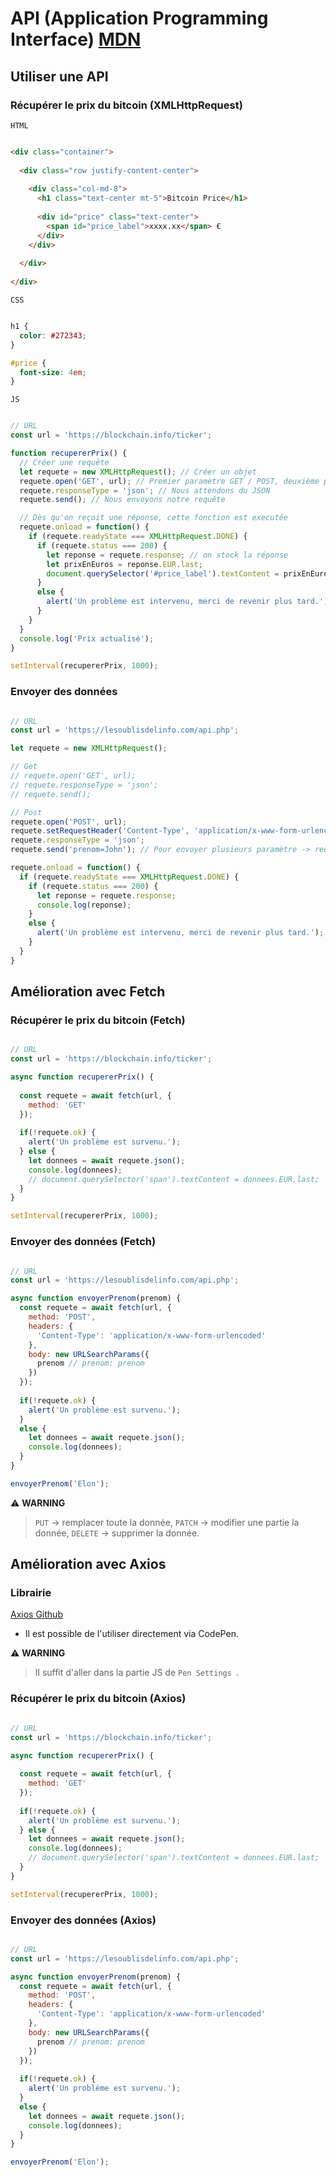 # API (Application Programming Interface) [MDN](https://developer.mozilla.org/fr/docs/Learn/JavaScript/Client-side_web_APIs/Introduction)

## Utiliser une API

### Récupérer le prix du bitcoin (XMLHttpRequest)

`HTML`

```html

<div class="container">
  
  <div class="row justify-content-center">
    
    <div class="col-md-8">
      <h1 class="text-center mt-5">Bitcoin Price</h1>
      
      <div id="price" class="text-center">
        <span id="price_label">xxxx.xx</span> €
      </div>
    </div>
    
  </div>
  
</div>

```

`CSS`

```css

h1 {
  color: #272343;
}

#price {
  font-size: 4em;
}

```

`JS`

```js

// URL
const url = 'https://blockchain.info/ticker';

function recupererPrix() {
  // Créer une requête
  let requete = new XMLHttpRequest(); // Créer un objet
  requete.open('GET', url); // Premier paramètre GET / POST, deuxième paramètr : url
  requete.responseType = 'json'; // Nous attendons du JSON
  requete.send(); // Nous envoyons notre requête

  // Dès qu'on reçoit une réponse, cette fonction est executée
  requete.onload = function() {
    if (requete.readyState === XMLHttpRequest.DONE) {
      if (requete.status === 200) {
        let reponse = requete.response; // on stock la réponse
        let prixEnEuros = reponse.EUR.last;
        document.querySelector('#price_label').textContent = prixEnEuros;
      }
      else {
        alert('Un problème est intervenu, merci de revenir plus tard.');
      }
    }
  }
  console.log('Prix actualisé');
}

setInterval(recupererPrix, 1000);

```

### Envoyer des données

```js

// URL
const url = 'https://lesoublisdelinfo.com/api.php';

let requete = new XMLHttpRequest();

// Get
// requete.open('GET', url);
// requete.responseType = 'json';
// requete.send();

// Post
requete.open('POST', url);
requete.setRequestHeader('Content-Type', 'application/x-www-form-urlencoded');
requete.responseType = 'json';
requete.send('prenom=John'); // Pour envoyer plusieurs paramètre -> requete.send('prenom=John&nom=Doe');

requete.onload = function() {
  if (requete.readyState === XMLHttpRequest.DONE) {
    if (requete.status === 200) {
      let reponse = requete.response;
      console.log(reponse);
    }
    else {
      alert('Un problème est intervenu, merci de revenir plus tard.');
    }
  }
}

```

## Amélioration avec Fetch

### Récupérer le prix du bitcoin (Fetch)

```js

// URL
const url = 'https://blockchain.info/ticker';

async function recupererPrix() {
 
  const requete = await fetch(url, {
    method: 'GET'
  });
  
  if(!requete.ok) {
    alert('Un problème est survenu.');
  } else {
    let donnees = await requete.json();
    console.log(donnees);
    // document.querySelector('span').textContent = donnees.EUR.last;
  }
}

setInterval(recupererPrix, 1000);

```

### Envoyer des données (Fetch)

```js

// URL
const url = 'https://lesoublisdelinfo.com/api.php';

async function envoyerPrenom(prenom) {
  const requete = await fetch(url, {
    method: 'POST',
    headers: {
      'Content-Type': 'application/x-www-form-urlencoded'
    },
    body: new URLSearchParams({
      prenom // prenom: prenom
    })
  });
  
  if(!requete.ok) {
    alert('Un problème est survenu.');
  }
  else {
    let donnees = await requete.json();
    console.log(donnees);
  }
}

envoyerPrenom('Elon');

```

⚠️ **WARNING**
> `PUT` -> remplacer toute la donnée, `PATCH` -> modifier une partie la donnée, `DELETE` -> supprimer la donnée.

## Amélioration avec Axios

### Librairie

[Axios Github](https://github.com/axios/axios)

- Il est possible de l'utiliser directement via CodePen.

⚠️ **WARNING**
> Il suffit d'aller dans la partie JS de `Pen Settings `.

### Récupérer le prix du bitcoin (Axios)

```js

// URL
const url = 'https://blockchain.info/ticker';

async function recupererPrix() {
 
  const requete = await fetch(url, {
    method: 'GET'
  });
  
  if(!requete.ok) {
    alert('Un problème est survenu.');
  } else {
    let donnees = await requete.json();
    console.log(donnees);
    // document.querySelector('span').textContent = donnees.EUR.last;
  }
}

setInterval(recupererPrix, 1000);

```

### Envoyer des données (Axios)

```js

// URL
const url = 'https://lesoublisdelinfo.com/api.php';

async function envoyerPrenom(prenom) {
  const requete = await fetch(url, {
    method: 'POST',
    headers: {
      'Content-Type': 'application/x-www-form-urlencoded'
    },
    body: new URLSearchParams({
      prenom // prenom: prenom
    })
  });
  
  if(!requete.ok) {
    alert('Un problème est survenu.');
  }
  else {
    let donnees = await requete.json();
    console.log(donnees);
  }
}

envoyerPrenom('Elon');

```

